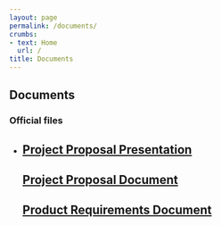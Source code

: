 ```yaml
---
layout: page
permalink: /documents/
crumbs: 
- text: Home
  url: /
title: Documents
---
```


<section id="blog" class="bg-light-gray">
	<div class="container">
		<div class="row">
            <div class="col-lg-12 text-center">
                <h2 class="section-heading">Documents</h2>
                <h3 class="section-subheading text-muted">Official files</h3>
            </div>
        </div>
		<ul class="post-list">
			<li>
				<h2>
					<a class="post-link" href="{{ "/documents/proposal_presentation.pdf" | prepend: site.baseurl }}">Project Proposal Presentation</a>
				</h2>
				<h2>
					<a class="post-link" href="{{ "/documents/proposal_document.pdf" | prepend: site.baseurl }}">Project Proposal Document</a>
				</h2>
				<h2>
					<a class="post-link" href="{{ "/documents/requirements_document.pdf" | prepend: site.baseurl }}">Product Requirements Document</a>
				</h2>
			</li>
		</ul>
	</div>
</section>